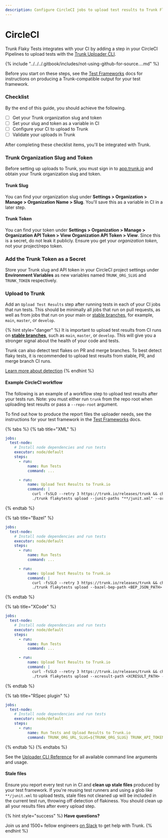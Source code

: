 ```yaml
---
description: Configure CircleCI jobs to upload test results to Trunk Flaky Tests
---
```


# CircleCI

Trunk Flaky Tests integrates with your CI by adding a step in your CircleCI Pipelines to upload tests with the [Trunk Uploader CLI](../../uploader.md).

{% include "../../../.gitbook/includes/not-using-github-for-source....md" %}

Before you start on these steps, see the [Test Frameworks](../frameworks/) docs for instructions on producing a Trunk-compatible output for your test framework.

### Checklist

By the end of this guide, you should achieve the following.

* [ ] Get your Trunk organization slug and token
* [ ] Set your slug and token as a variable in CI
* [ ] Configure your CI to upload to Trunk
* [ ] Validate your uploads in Trunk

After completing these checklist items, you'll be integrated with Trunk.&#x20;

### Trunk Organization Slug and Token

Before setting up uploads to Trunk, you must sign in to [app.trunk.io](https://app.trunk.io/login?intent=flaky%20tests) and obtain your Trunk organization slug and token.

#### Trunk Slug

You can find your organization slug under **Settings > Organization > Manage > Organization Name > Slug**. You'll save this as a variable in CI in a later step.

#### Trunk Token

You can find your token under **Settings > Organization > Manage > Organization API Token > View Organization API Token > View**. Since this is a secret, do not leak it publicly. Ensure you get your _organization token_, not your project/repo token.

### Add the Trunk Token as a Secret

Store your Trunk slug and API token in your CircleCI project settings under **Environment Variables** as new variables named `TRUNK_ORG_SLUG` and `TRUNK_TOKEN` respectively.

### Upload to Trunk

Add an `Upload Test Results` step after running tests in each of your CI jobs that run tests. This should be minimally all jobs that run on pull requests, as well as from jobs that run on your main or [stable branches](../../detection.md#stable-branches), for example, `main`, `master`, or `develop`.

{% hint style="danger" %}
It is important to upload test results from CI runs on [**stable branches**](../../detection.md#stable-branches), such as `main`, `master`, or `develop`. This will give you a stronger signal about the health of your code and tests.

Trunk can also detect test flakes on PR and merge branches. To best detect flaky tests, it is recommended to upload test results from stable, PR, and merge branch CI runs.

[Learn more about detection](../../detection.md)
{% endhint %}

#### Example CircleCI workflow

The following is an example of a workflow step to upload test results after your tests run. Note: you must either run `trunk` from the repo root when uploading test results or pass a `--repo-root` argument.

To find out how to produce the report files the uploader needs, see the instructions for your test framework in the [Test Frameworks](https://docs.trunk.io/flaky-tests/frameworks) docs.

{% tabs %}
{% tab title="XML" %}
```yaml
jobs:
  test-node:
    # Install node dependencies and run tests
    executor: node/default
    steps:
      - run:
          name: Run Tests
          command: ...

      - run:
          name: Upload Test Results to Trunk.io
          command: |
            curl -fsSLO --retry 3 https://trunk.io/releases/trunk && chmod +x ./trunk
            ./trunk flakytests upload --junit-paths "**/junit.xml" --org-url-slug <TRUNK_ORG_SLUG> --token ${TRUNK_TOKEN}
```
{% endtab %}

{% tab title="Bazel" %}
```yaml
jobs:
  test-node:
    # Install node dependencies and run tests
    executor: node/default
    steps:
      - run:
          name: Run Tests
          command: ...

      - run:
          name: Upload Test Results to Trunk.io
          command: |
            curl -fsSLO --retry 3 https://trunk.io/releases/trunk && chmod +x ./trunk
            ./trunk flakytests upload --bazel-bep-path <BEP_JSON_PATH> --org-url-slug <TRUNK_ORG_SLUG> --token ${TRUNK_TOKEN}
```
{% endtab %}

{% tab title="XCode" %}
```yaml
jobs:
  test-node:
    # Install node dependencies and run tests
    executor: node/default
    steps:
      - run:
          name: Run Tests
          command: ...

      - run:
          name: Upload Test Results to Trunk.io
          command: |
            curl -fsSLO --retry 3 https://trunk.io/releases/trunk && chmod +x ./trunk
            ./trunk flakytests upload --xcresult-path <XCRESULT_PATH> --org-url-slug <TRUNK_ORG_SLUG> --token ${TRUNK_TOKEN}
```
{% endtab %}

{% tab title="RSpec plugin" %}
```yaml
jobs:
  test-node:
    # Install node dependencies and run tests
    executor: node/default
    steps:
      - run:
          name: Run Tests and Upload Results to Trunk.io
          command: TRUNK_ORG_URL_SLUG=${TRUNK_ORG_SLUG} TRUNK_API_TOKEN=${TRUNK_TOKEN} bundle exec rspec
```
{% endtab %}
{% endtabs %}

See the [Uploader CLI Reference](https://docs.trunk.io/flaky-tests/uploader) for all available command line arguments and usage.

#### Stale files

Ensure you report every test run in CI and **clean up stale files** produced by your test framework. If you're reusing test runners and using a glob like `**/junit.xml` to upload tests, stale files not cleaned up will be included in the current test run, throwing off detection of flakiness. You should clean up all your results files after every upload step.

{% hint style="success" %}
**Have questions?**

Join us and 1500+ fellow engineers [on Slack](https://slack.trunk.io/) to get help with Trunk.
{% endhint %}
